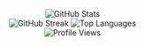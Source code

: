 <div align="center">
  <img src="https://github-readme-stats.vercel.app/api?username=AbdulMannanShihab&count_private=true&show_icons=true&theme=radical" alt="GitHub Stats" />
  
  <br/>

  <img src="https://github-readme-streak-stats.herokuapp.com/?user=AbdulMannanShihab&theme=dark" alt="GitHub Streak" />
  <img src="https://github-readme-stats.vercel.app/api/top-langs/?username=AbdulMannanShihab&layout=compact&theme=radical" alt="Top Languages" />
  
  <br/>

  <img src="https://komarev.com/ghpvc/?username=AbdulMannanShihab&style=flat-square" alt="Profile Views" />
</div>
